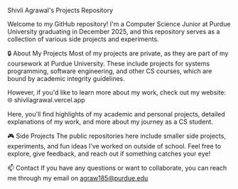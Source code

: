 Shivli Agrawal's Projects Repository

Welcome to my GitHub repository! I'm a Computer Science Junior at Purdue University graduating in December 2025, and this repository serves as a collection of various side projects and experiments.

🔒 About My Projects
Most of my projects are private, as they are part of my coursework at Purdue University. These include projects for systems programming, software engineering, and other CS courses, which are bound by academic integrity guidelines.

However, if you'd like to learn more about my work, check out my website:
🌐 shivliagrawal.vercel.app

Here, you'll find highlights of my academic and personal projects, detailed explanations of my work, and more about my journey as a CS student.

🎮 Side Projects
The public repositories here include smaller side projects, experiments, and fun ideas I’ve worked on outside of school. Feel free to explore, give feedback, and reach out if something catches your eye!

📫 Contact
If you have any questions or want to collaborate, you can reach me through my email on agraw185@purdue.edu

